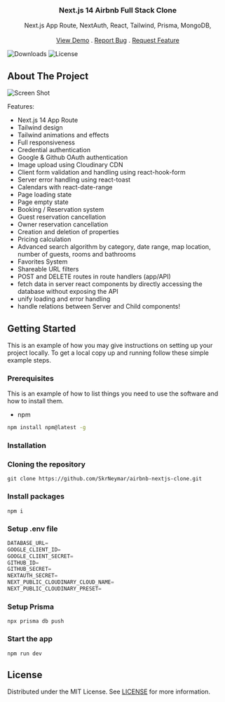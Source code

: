 <br/>
<p align="center">
  <h3 align="center">Next.js 14 Airbnb Full Stack Clone</h3>

  <p align="center">
    Next.js App Route, NextAuth, React, Tailwind, Prisma, MongoDB, 
    <br/>
    <br/>
    <a href="https://nextjs-14-airbnb.vercel.app/">View Demo</a>
    .
    <a href="https://github.com/SkrNeymar/airbnb-nextjs-clone/issues">Report Bug</a>
    .
    <a href="https://github.com/SkrNeymar/airbnb-nextjs-clone/issues">Request Feature</a>
  </p>
</p>

![Downloads](https://img.shields.io/github/downloads/SkrNeymar/airbnb-nextjs-clone/total) ![License](https://img.shields.io/github/license/SkrNeymar/airbnb-nextjs-clone)

## About The Project

![Screen Shot](https://res.cloudinary.com/djhhzsnda/image/upload/v1707379344/nextbnb_mbiexy.png)

Features:

- Next.js 14 App Route
- Tailwind design
- Tailwind animations and effects
- Full responsiveness
- Credential authentication
- Google & Github OAuth authentication
- Image upload using Cloudinary CDN
- Client form validation and handling using react-hook-form
- Server error handling using react-toast
- Calendars with react-date-range
- Page loading state
- Page empty state
- Booking / Reservation system
- Guest reservation cancellation
- Owner reservation cancellation
- Creation and deletion of properties
- Pricing calculation
- Advanced search algorithm by category, date range, map location, number of guests, rooms and bathrooms
- Favorites System
- Shareable URL filters
- POST and DELETE routes in route handlers (app/API)
- fetch data in server react components by directly accessing the database without exposing the API
- unify loading and error handling
- handle relations between Server and Child components!

## Getting Started

This is an example of how you may give instructions on setting up your project locally.
To get a local copy up and running follow these simple example steps.

### Prerequisites

This is an example of how to list things you need to use the software and how to install them.

- npm

```sh
npm install npm@latest -g
```

### Installation

### Cloning the repository

```shell
git clone https://github.com/SkrNeymar/airbnb-nextjs-clone.git
```

### Install packages

```shell
npm i
```

### Setup .env file

```js
DATABASE_URL=
GOOGLE_CLIENT_ID=
GOOGLE_CLIENT_SECRET=
GITHUB_ID=
GITHUB_SECRET=
NEXTAUTH_SECRET=
NEXT_PUBLIC_CLOUDINARY_CLOUD_NAME=
NEXT_PUBLIC_CLOUDINARY_PRESET=
```

### Setup Prisma

```shell
npx prisma db push

```

### Start the app

```shell
npm run dev
```

## License

Distributed under the MIT License. See [LICENSE](https://github.com/SkrNeymar/airbnb-nextjs-clone/blob/main/LICENSE.md) for more information.
